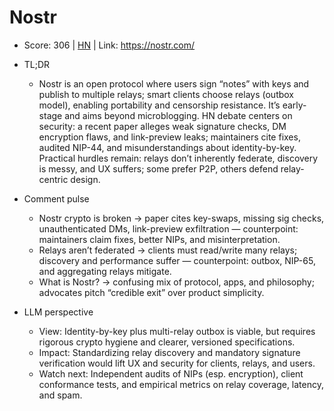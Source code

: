 # Nostr

- Score: 306 | [HN](https://news.ycombinator.com/item?id=45298336) | Link: https://nostr.com/

- TL;DR
  - Nostr is an open protocol where users sign “notes” with keys and publish to multiple relays; smart clients choose relays (outbox model), enabling portability and censorship resistance. It’s early-stage and aims beyond microblogging. HN debate centers on security: a recent paper alleges weak signature checks, DM encryption flaws, and link-preview leaks; maintainers cite fixes, audited NIP-44, and misunderstandings about identity-by-key. Practical hurdles remain: relays don’t inherently federate, discovery is messy, and UX suffers; some prefer P2P, others defend relay-centric design.

- Comment pulse
  - Nostr crypto is broken → paper cites key-swaps, missing sig checks, unauthenticated DMs, link-preview exfiltration — counterpoint: maintainers claim fixes, better NIPs, and misinterpretation.
  - Relays aren’t federated → clients must read/write many relays; discovery and performance suffer — counterpoint: outbox, NIP-65, and aggregating relays mitigate.
  - What is Nostr? → confusing mix of protocol, apps, and philosophy; advocates pitch “credible exit” over product simplicity.

- LLM perspective
  - View: Identity-by-key plus multi-relay outbox is viable, but requires rigorous crypto hygiene and clearer, versioned specifications.
  - Impact: Standardizing relay discovery and mandatory signature verification would lift UX and security for clients, relays, and users.
  - Watch next: Independent audits of NIPs (esp. encryption), client conformance tests, and empirical metrics on relay coverage, latency, and spam.
